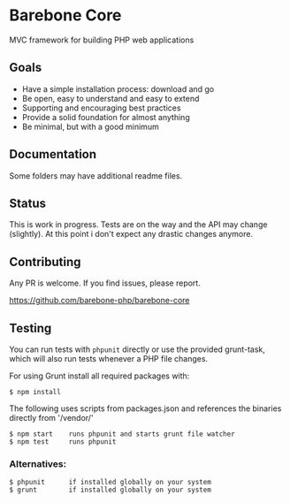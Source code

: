 # Barebone Core

MVC framework for building PHP web applications

## Goals

- Have a simple installation process: download and go
- Be open, easy to understand and easy to extend
- Supporting and encouraging best practices
- Provide a solid foundation for almost anything
- Be minimal, but with a good minimum

## Documentation

Some folders may have additional readme files.

## Status

This is work in progress. Tests are on the way and the API may change (slightly).
At this point i don't expect any drastic changes anymore.

## Contributing

Any PR is welcome. If you find issues, please report.

https://github.com/barebone-php/barebone-core

## Testing

You can run tests with `phpunit` directly or use the provided grunt-task, which
will also run tests whenever a PHP file changes.

For using Grunt install all required packages with:

    $ npm install

The following uses scripts from packages.json and references the binaries 
directly from '/vendor/'

    $ npm start    runs phpunit and starts grunt file watcher
    $ npm test     runs phpunit
    
### Alternatives:

    $ phpunit      if installed globally on your system
    $ grunt        if installed globally on your system
    
